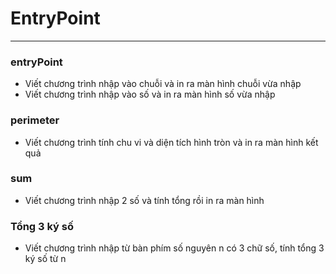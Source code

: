 # EntryPoint
***
### entryPoint
* Viết chương trình nhập vào chuỗi và in ra màn hình chuỗi vừa nhập
* Viết chương trình nhập vào số và in ra màn hình số vừa nhập

### perimeter
* Viết chương trình tính chu vi và diện tích hình tròn và in ra màn hình kết quả

### sum
* Viết chương trình nhập 2 số và tính tổng rồi in ra màn hình

### Tổng 3 ký số
* Viết chương trình nhập từ bàn phím số nguyên n có 3 chữ số, tính tổng 3 ký số từ n

